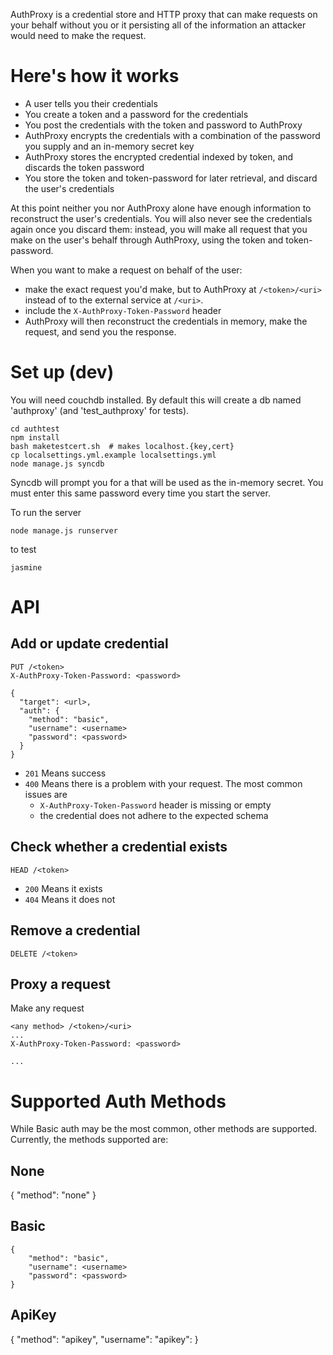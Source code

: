 AuthProxy is a credential store and HTTP proxy
that can make requests on your behalf without you or it persisting all of the information
an attacker would need to make the request.


# Here's how it works

- A user tells you their credentials
- You create a token and a password for the credentials
- You post the credentials with the token and password to AuthProxy
- AuthProxy encrypts the credentials with a combination of the password you supply and an in-memory secret key
- AuthProxy stores the encrypted credential indexed by token, and discards the token password
- You store the token and token-password for later retrieval, and discard the user's credentials

At this point neither you nor AuthProxy alone have enough information to reconstruct the user's credentials.
You will also never see the credentials again once you discard them:
instead, you will make all request that you make on the user's behalf through AuthProxy,
using the token and token-password.

When you want to make a request on behalf of the user:

- make the exact request you'd make, but to AuthProxy at `/<token>/<uri>` instead of
  to the external service at `/<uri>`.
- include the `X-AuthProxy-Token-Password` header
- AuthProxy will then reconstruct the credentials in memory, make the request,
  and send you the response.

# Set up (dev)

You will need couchdb installed.
By default this will create a db named 'authproxy' (and 'test_authproxy' for tests).

```
cd authtest
npm install
bash maketestcert.sh  # makes localhost.{key,cert}
cp localsettings.yml.example localsettings.yml
node manage.js syncdb
```

Syncdb will prompt you for a that will be used as the in-memory secret.
You must enter this same password every time you start the server.

To run the server

```
node manage.js runserver
```

to test

```
jasmine
```

# API

## Add or update credential

```
PUT /<token>
X-AuthProxy-Token-Password: <password>

{
  "target": <url>,
  "auth": {
    "method": "basic",
    "username": <username>
    "password": <password>
  }
}
```

- `201` Means success
- `400` Means there is a problem with your request. The most common issues are
  - `X-AuthProxy-Token-Password` header is missing or empty
  - the credential does not adhere to the expected schema

## Check whether a credential exists

```
HEAD /<token>
```

- `200` Means it exists
- `404` Means it does not

## Remove a credential

```
DELETE /<token>
```


## Proxy a request

Make any request

```
<any method> /<token>/<uri>
...
X-AuthProxy-Token-Password: <password>

...
```


# Supported Auth Methods

While Basic auth may be the most common, other methods are supported. Currently,
the methods supported are:

## None

{
    "method": "none"
}

## Basic

```
{
    "method": "basic",
    "username": <username>
    "password": <password>
}
```

## ApiKey

{
    "method": "apikey",
    "username": <username>
    "apikey": <apikey>
}
